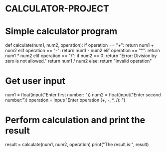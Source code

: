 # CALCULATOR-PROJECT
# Simple calculator program
def calculate(num1, num2, operation):
    if operation == "+":
        return num1 + num2
    elif operation == "-":
        return num1 - num2
    elif operation == "*":
        return num1 * num2
    elif operation == "/":
        if num2 == 0:
            return "Error: Division by zero is not allowed."
        return num1 / num2
    else:
        return "invalid operation"

# Get user input
num1 = float(input("Enter first number: "))
num2 = float(input("Enter second number:"))
operation = input("Enter operation (+, -, *, /): ")

# Perform calculation and print the result
result = calculate(num1, num2, operation)
print("The result is:", result)

